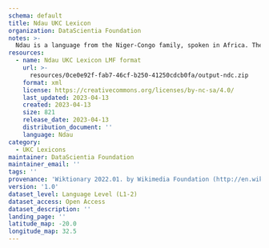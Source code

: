 ```yaml
---
schema: default
title: Ndau UKC Lexicon
organization: DataScientia Foundation
notes: >-
  Ndau is a language from the Niger-Congo family, spoken in Africa. The UKC Lexicon of Ndau is represented as a lexico-semantic network. It consists of words, word senses, synsets, as well as sense-level and synset-level relationships.
resources:
  - name: Ndau UKC Lexicon LMF format
    url: >-
      resources/0ce0e92f-fab7-46cf-b250-41250cdcb0fa/output-ndc.zip
    format: xml
    license: https://creativecommons.org/licenses/by-nc-sa/4.0/
    last_updated: 2023-04-13
    created: 2023-04-13
    size: 821
    release_date: 2023-04-13
    distribution_document: ''
    language: Ndau
category:
  - UKC Lexicons
maintainer: DataScientia Foundation
maintainer_email: ''
tags: ''
provenance: 'Wiktionary 2022.01. by Wikimedia Foundation (http://en.wiktionary.org); Princeton WordNet 2.1 by Princeton University (https://wordnet.princeton.edu)'
version: '1.0'
dataset_level: Language Level (L1-2)
dataset_access: Open Access
dataset_description: ''
landing_page: ''
latitude_map: -20.0
longitude_map: 32.5
---
```

